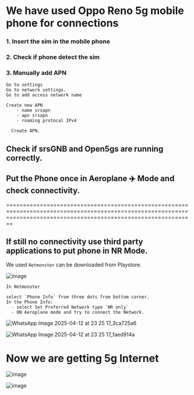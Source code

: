 # We have used Oppo Reno 5g mobile phone for connections

### 1. Insert the sim in the mobile phone

### 2. Check if phone detect the sim

### 3. Manually add APN
```
Go to settings
Go to network settings.
Go to add access network name

Create new APN
    - name srsapn
    - apn srsapn
    - roaming protocal IPv4

  Create APN.
```

## Check if srsGNB and Open5gs are running correctly.

## Put the Phone once in Aeroplane ✈️ Mode and check connectivity.

====================================================================================================================================================================

## If still no connectivity use third party applications to put phone in NR Mode.

We used `Netmonster` can be downloaded from Playstore.



![image](https://github.com/user-attachments/assets/c330090c-b70e-4921-b32a-2045a6bd5297)


```
In Netmonster

select `Phone Info` from three dots from bottom corner.
In the Phone Info:
  - select Set Preferred Network type `NR only`
  - ON Aeroplane mode and try to connect the Network.
```

![WhatsApp Image 2025-04-12 at 23 25 17_3ca725a6](https://github.com/user-attachments/assets/6bc4a448-ca70-4609-a7fd-a108ff1ba589)

![WhatsApp Image 2025-04-12 at 23 25 17_faed914a](https://github.com/user-attachments/assets/3cf76336-2d43-4a20-864b-6641dc26ac9d)

# Now we are getting 5g Internet

![image](https://github.com/user-attachments/assets/a3a51ac7-a796-41d6-a865-8e8e1cf17c74)


![image](https://github.com/user-attachments/assets/6726214b-d948-4a49-813b-15779deabe7c)
